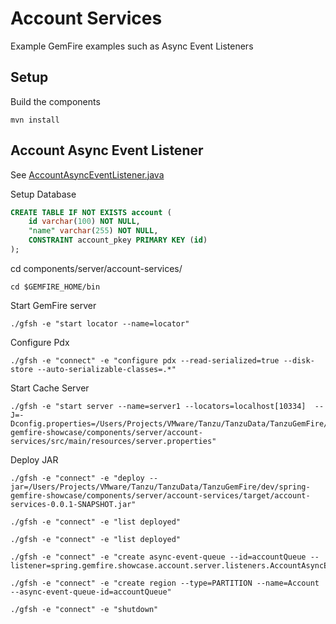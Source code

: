 # Account Services


Example GemFire examples such as Async Event Listeners



## Setup 


Build the components
```shell
mvn install
```


## Account Async Event Listener

See [AccountAsyncEventListener.java](src/main/java/spring/gemfire/showcase/account/server/listeners/AccountAsyncEventListener.java)

Setup Database

```sql
CREATE TABLE IF NOT EXISTS account (
	id varchar(100) NOT NULL,
	"name" varchar(255) NOT NULL,
	CONSTRAINT account_pkey PRIMARY KEY (id)
);

```


cd components/server/account-services/

```shell
cd $GEMFIRE_HOME/bin
```

Start GemFire server

```shell
./gfsh -e "start locator --name=locator"
```

Configure Pdx

```shell
./gfsh -e "connect" -e "configure pdx --read-serialized=true --disk-store --auto-serializable-classes=.*"
```

Start Cache Server
```shell
./gfsh -e "start server --name=server1 --locators=localhost[10334]  --J=-Dconfig.properties=/Users/Projects/VMware/Tanzu/TanzuData/TanzuGemFire/dev/spring-gemfire-showcase/components/server/account-services/src/main/resources/server.properties"
```

Deploy JAR

```shell
./gfsh -e "connect" -e "deploy --jar=/Users/Projects/VMware/Tanzu/TanzuData/TanzuGemFire/dev/spring-gemfire-showcase/components/server/account-services/target/account-services-0.0.1-SNAPSHOT.jar"
```

```shell
./gfsh -e "connect" -e "list deployed"
```

```shell
./gfsh -e "connect" -e "list deployed"
```

```shell
./gfsh -e "connect" -e "create async-event-queue --id=accountQueue --listener=spring.gemfire.showcase.account.server.listeners.AccountAsyncEventListener"
```

```shell
./gfsh -e "connect" -e "create region --type=PARTITION --name=Account --async-event-queue-id=accountQueue"
```


```shell
./gfsh -e "connect" -e "shutdown"
```